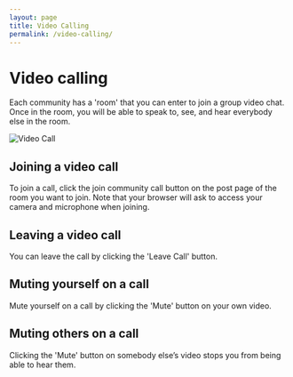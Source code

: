 ```yaml
---
layout: page 
title: Video Calling 
permalink: /video-calling/
---
```


# Video calling

Each community has a 'room' that you can enter to join a group video chat. Once in the room, you will be able to speak to, see, and hear everybody else in the room.

![Video Call](../../gifs/.gif)

## Joining a video call

To join a call, click the join community call button on the post page of the room you want to join. Note that your browser will ask to access your camera and microphone when joining.

## Leaving a video call

You can leave the call by clicking the 'Leave Call' button.

## Muting yourself on a call

Mute yourself on a call by clicking the 'Mute' button on your own video.

## Muting others on a call

Clicking the 'Mute' button on somebody else’s video stops you from being able to hear them.